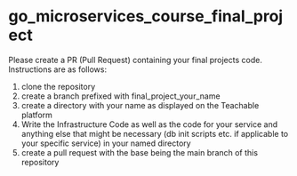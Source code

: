 # go_microservices_course_final_project

Please create a PR (Pull Request) containing your final projects code. Instructions are as follows:

1. clone the repository
2. create a branch prefixed with final_project_your_name
3. create a directory with your name as displayed on the Teachable platform
4. Write the Infrastructure Code as well as the code for your service and anything else that might
be necessary (db init scripts etc. if applicable to your specific service) in your named directory
5. create a pull request with the base being the main branch of this repository

